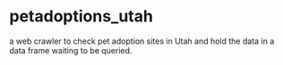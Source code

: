 # petadoptions_utah
a web crawler to check pet adoption sites in Utah and hold the data in a data frame waiting to be queried. 
